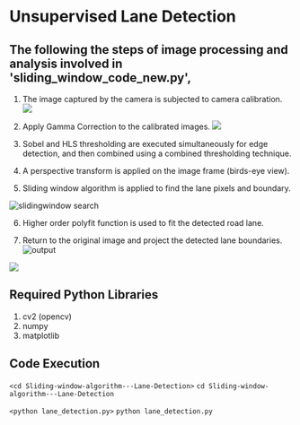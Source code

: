 # Unsupervised Lane Detection 

## The following the steps of image processing and analysis involved in 'sliding_window_code_new.py',
1. The image captured by the camera is subjected to camera calibration.
![](/images/5.jpg) 

2. Apply Gamma Correction to the calibrated images.
![](/images/6.jpg) 

3. Sobel and HLS thresholding are executed simultaneously for edge detection, and then combined using a combined thresholding technique. 

4.  A perspective transform is applied on the image frame (birds-eye view). 

5. Sliding window algorithm is applied to find the lane pixels and boundary.

![slidingwindow search](https://user-images.githubusercontent.com/63741335/126900401-94cd6a75-8247-4dba-94c9-ae2149711cd9.png)

6. Higher order polyfit function is used to fit the detected road lane. 

7. Return to the original image and project the detected lane boundaries.
![output](https://user-images.githubusercontent.com/63741335/126900340-d502c51f-4ba5-4aa1-b572-a1efc584f5e1.jpg)
 
![](/images/3.png)
## Required Python Libraries
1. cv2 (opencv)
2. numpy
3. matplotlib

## Code Execution 
`<cd Sliding-window-algorithm---Lane-Detection>` 
`cd Sliding-window-algorithm---Lane-Detection` 

`<python lane_detection.py>` 
`python lane_detection.py` 

